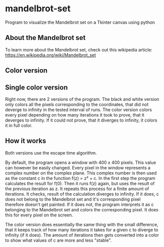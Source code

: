 # mandelbrot-set
Program to visualize the Mandelbrot set on a Tkinter canvas using python

## About the Mandelbrot set
To learn more about the Mandelbrot set, check out this wikipedia article: https://en.wikipedia.org/wiki/Mandelbrot_set

## Color version


## Single color version

Right now, there are 2 versions of the program. The black and white version only colors all the pixels corresponding to the coordinates, that did not deverge to infinity in the tested interval of runs. The color version colors every pixel depending on how many iterations it took to prove, that it deverges to infinity. If it could not prove, that it diverges to infinity, it colors it in full color.

## How it works
Both versions use the escape time algorithm.

By default, the program opens a window with 400 x 400 pixels. This value can however be easily changed.
Every pixel in the window represents a complex number on the complex plane. This complex number is then used as the constant c in the function f(z) = z² + c. In the first step the program calculates the result for f(0). Then it runs f(z) again, but uses the result of the previous iteration as z. It repeats this process for a finite amount of iterations.
It checks, result of the calculation diverges to infinity. If it does, c does not belong to the Mandelbrot set and it's corresponding pixel therefore doesn't get painted. If it does not, the program interprets it as c belonging to the Mandelbrot set and colors the corresponding pixel.
It does this for every pixel on the screen.

The color version does essentially the same thing with the small difference, that it keeps track of how many iterations it takes for a given c to diverge to infinity (if it does). The amount of iterations then gets converted into a color to show what values of c are more and less "stable".
 